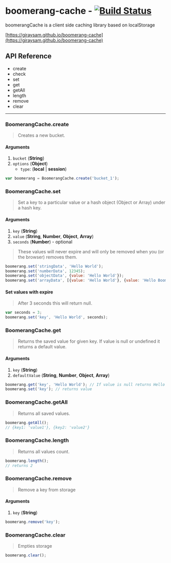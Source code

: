 # boomerang-cache - [![Build Status](https://travis-ci.org/giraysam/boomerang-cache.svg?branch=master)](https://travis-ci.org/giraysam/boomerang-cache)
boomerangCache is a client side caching library based on localStorage

[https://giraysam.github.io/boomerang-cache](https://giraysam.github.io/boomerang-cache)

API Reference
-------------
* create
* check
* set
* get
* getAll
* length
* remove
* clear

* * *

### BoomerangCache.create

> Creates a new bucket.

#### Arguments

1. `bucket` (**String**)
2. `options` (**Object**)
    * `type`: (**local** | **session**)

 
```js
var boomerang = BoomerangCache.create('bucket_1');
```

### BoomerangCache.set

> Set a key to a particular value or a hash object (Object or Array) under a hash key.

#### Arguments

1. `key` (**String**)
2. `value` (**String**, **Number**, **Object**, **Array**)
3. `seconds` (**Number**) - optional


> These values will never expire and will only be removed when you (or the browser) removes them.

```js
boomerang.set('stringData', 'Hello World');
boomerang.set('numberData', 12345);
boomerang.set('objectData', {value: 'Hello World'});
boomerang.set('arrayData', [{value: 'Hello World'}, {value: 'Hello Boomerang'}]);
```

#### Set values with expire

> After 3 seconds this will return null.
```js
var seconds = 3;
boomerang.set('key', 'Hello World', seconds);
```

### BoomerangCache.get

> Returns the saved value for given key. If value is null or undefined it returns a default value.

#### Arguments

1. `key` (**String**)
2. `defaultValue` (**String**, **Number**, **Object**, **Array**)


```js
boomerang.get('key', 'Hello World'); // If value is null returns Hello World.
boomerang.set('key'); // returns value
```

### BoomerangCache.getAll

> Returns all saved values.

```js
boomerang.getAll();
// {key1: 'value1'}, {key2: 'value2'}
```


### BoomerangCache.length

> Returns all values count.

```js
boomerang.length();
// returns 2
```

### BoomerangCache.remove

> Remove a key from storage

#### Arguments

1. `key` (**String**)


```js
boomerang.remove('key');
```


### BoomerangCache.clear

> Empties storage


```js
boomerang.clear();
```
